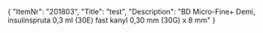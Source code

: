 {
  "ItemNr": "201803",
  "Title": "test",
  "Description": "BD Micro-Fine+ Demi, insulinspruta 0,3 ml (30E) fast kanyl 0,30 mm (30G) x 8 mm"
}